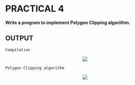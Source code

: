 # PRACTICAL 4
**Write a program to implement Polygon Clipping algorithm.**

## OUTPUT
`Compilation`
<p align="center">
<img src="https://user-images.githubusercontent.com/68191677/235127593-6db8f676-a48b-4bcd-b9c4-f100fdfb06bb.png"  />
</p>

`Polygon Clipping algorithm`
<p align="center">
<img src="https://user-images.githubusercontent.com/68191677/235127681-66a4afa6-1725-4707-a902-815efbf3e2b7.png"  />
</p>